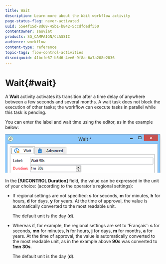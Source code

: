 ```yaml
---
title: Wait
description: Learn more about the Wait workflow activity
page-status-flag: never-activated
uuid: 55e4f15d-8d69-45b1-b842-5ccdfdedf550
contentOwner: sauviat
products: SG_CAMPAIGN/CLASSIC
audience: workflow
content-type: reference
topic-tags: flow-control-activities
discoiquuid: 41bcfe67-b5d6-4ee6-9f8a-6a7a208e2036
---
```


# Wait{#wait}

A **Wait** activity activates its transition after a time delay of anywhere between a few seconds and several months. A wait task does not block the execution of other tasks; the workflow can execute tasks in parallel while this task is pending.

You can enter the label and wait time using the editor, as in the example below:

![](assets/edit_wait.png)

In the **[!UICONTROL Duration]** field, the value can be expressed in the unit of your choice: (according to the operator's regional settings):

* If regional settings are not specified: **s** for seconds, **m** for minutes, **h** for hours, **d** for days, **y** for years. At the time of approval, the value is automatically converted to the most readable unit.

  The default unit is the day (**d**).

* Whereas if, for example, the regional settings are set to 'Français': **s** for seconds, **mn** for minutes, **h** for hours, **j** for days, **m** for months, **a** for years. At the time of approval, the value is automatically converted to the most readable unit, as in the example above **90s** was converted to **1mn 30s**.

  The default unit is the day (**d**).

